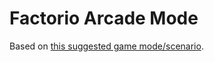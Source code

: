 # Factorio Arcade Mode
Based on [this suggested game mode/scenario](https://www.reddit.com/r/factorio/comments/7eibzw/mod_idea_arcade_mode).
